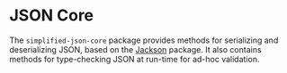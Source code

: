 JSON Core
=========

The `simplified-json-core` package provides methods for serializing
and deserializing JSON, based on the [Jackson](http://wiki.fasterxml.com/JacksonHome/)
package. It also contains methods for type-checking JSON at run-time
for ad-hoc validation.

